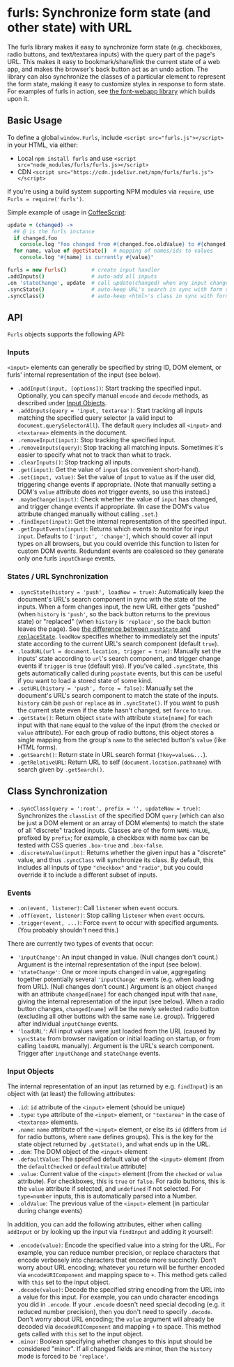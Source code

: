 # furls: Synchronize form state (and other state) with URL

The furls library makes it easy to synchronize form state (e.g. checkboxes,
radio buttons, and text/textarea inputs) with the query part of the page's URL.
This makes it easy to bookmark/share/link the current state of a web app, and
makes the browser's back button act as an undo action.
The library can also synchronize the classes of a particular element to
represent the form state, making it easy to customize styles in response to
form state.
For examples of furls in action, see
[the font-webapp library](https://github.com/edemaine/font-webapp)
which builds upon it.

## Basic Usage

To define a global `window.Furls`, include `<script src="furls.js"></script>`
in your HTML, via either:

* Local `npm install furls` and use
 `<script src="node_modules/furls/furls.js></script>`
* CDN `<script src="https://cdn.jsdelivr.net/npm/furls/furls.js"></script>`

If you're using a build system supporting NPM modules via `require`,
use `Furls = require('furls')`.

Simple example of usage in [CoffeeScript](https://coffeescript.org):

```coffee
update = (changed) ->
  ## @ is the furls instance
  if changed.foo
    console.log "foo changed from #{changed.foo.oldValue} to #{changed.foo.value}"
  for name, value of @getState()  # mapping of names/ids to values
    console.log "#{name} is currently #{value}"

furls = new Furls()        # create input handler
.addInputs()               # auto-add all inputs
.on 'stateChange', update  # call update(changed) when any input changes
.syncState()               # auto-keep URL's search in sync with form state
.syncClass()               # auto-keep <html>'s class in sync with form state
```

## API

`Furls` objects supports the following API:

### Inputs

`<input>` elements can generally be specified by string ID, DOM element,
or furls' internal representation of the input (see below).

* `.addInput(input, [options])`: Start tracking the specified input.
  Optionally, you can specify manual `encode` and `decode` methods,
  as described under [Input Objects](#input-objects).
* `.addInputs(query = 'input, textarea')`: Start tracking all inputs matching
  the specified query selector (a valid input to `document.querySelectorAll`).
  The default `query` includes all `<input>` and `<textarea>` elements
  in the document.
* `.removeInput(input)`: Stop tracking the specified input.
* `.removeInputs(query)`: Stop tracking all matching inputs.
  Sometimes it's easier to specify what not to track than what to track.
* `.clearInputs()`: Stop tracking all inputs.
* `.get(input)`: Get the value of `input` (as convenient short-hand).
* `.set(input, value)`: Set the value of `input` to `value` as if the user
  did, triggering change events if appropriate.  (Note that manually setting
  a DOM's `value` attribute does *not* trigger events, so use this instead.)
* `.maybeChange(input)`: Check whether the value of `input` has changed,
  and trigger change events if appropriate.  (In case the DOM's `value`
  attribute changed manually without calling `.set`.)
* `.findInput(input)`: Get the internal representation of the specified input.
* `.getInputEvents(input)`: Returns which events to monitor for input `input`.
  Defaults to `['input', 'change']`, which should cover all input types on all
  browsers, but you could override this function to listen for custom DOM
  events.  Redundant events are coalesced so they generate only one furls
  `inputChange` events.

### States / URL Synchronization

* `.syncState(history = 'push', loadNow = true)`: Automatically keep the
  document's URL's search component in sync with the state of the inputs.
  When a form changes input, the new URL either gets "pushed" (when `history`
  is `'push'`, so the back button returns to the previous state) or
  "replaced" (when `history` is `'replace'`, so the back button leaves the
  page).  See [the difference between `pushState` and
  `replaceState`](https://developer.mozilla.org/en-US/docs/Web/API/History_API).
  `loadNow` specifies whether to immediately set the inputs' state according
  to the current URL's search component (default `true`).
* `.loadURL(url = document.location, trigger = true)`: Manually set the
  inputs' state according to `url`'s search component, and trigger change
  events if `trigger` is `true` (default yes).  If you've called `.syncState`,
  this gets automatically called during `popstate` events, but this can be
  useful if you want to load a stored state of some kind.
* `.setURL(history = 'push', force = false)`: Manually set the document's
  URL's search component to match the state of the inputs.  `history` can be
  `push` or `replace` as in `.syncState()`.  If you want to push the current
  state even if the state hasn't changed, set `force` to `true`.
* `.getState()`: Return object `state` with attribute `state[name]` for
  each input with that `name` equal to the value of the input
  (from the `checked` or `value` attribute).
  For each group of radio buttons, this object stores a single mapping from
  the group's `name` to the selected button's `value` (like HTML forms).
* `.getSearch()`: Return state in URL search format (`?key=value&...`).
* `.getRelativeURL`: Return URL to self (`document.location.pathname`)
  with search given by `.getSearch()`.

## Class Synchronization

* `.syncClass(query = ':root', prefix = '', updateNow = true)`:
  Synchronizes the `classList` of the specified DOM `query` (which can also
  be just a DOM element or an array of DOM elements) to match the state of
  all "discrete" tracked inputs.  Classes are of the form `NAME-VALUE`,
  prefixed by `prefix`; for example, a checkbox with name `box` can be tested
  with CSS queries `.box-true` and `.box-false`.
* `.discreteValue(input)`: Returns whether the given input has a "discrete"
  value, and thus `.syncClass` will synchronize its class.
  By default, this includes all inputs of type `"checkbox"` and `"radio"`,
  but you could override it to include a different subset of inputs.

### Events

* `.on(event, listener)`: Call `listener` when `event` occurs.
* `.off(event, listener)`: Stop calling `listener` when `event` occurs.
* `.trigger(event, ...)`: Force `event` to occur with specified arguments.
  (You probably shouldn't need this.)

There are currently two types of events that occur:

* `'inputChange'`: An input changed in value.  (Null changes don't count.)
  Argument is the internal representation of the input (see below).
* `'stateChange'`: One or more inputs changed in value, aggregating together
  potentially several `'inputChange'` events (e.g. when loading from URL).
  (Null changes don't count.)  Argument is an object `changed`
  with an attribute `changed[name]` for each changed input with that `name`,
  giving the internal representation of the input (see below).
  When a radio button changes, `changed[name]` will be the newly selected
  radio button (excluding all other buttons with the same `name` i.e. group).
  Triggered after individual `inputChange` events.
* `'loadURL'`: All input values were just loaded from the URL (caused by
  `syncState` from browser navigation or initial loading on startup, or
  from calling `loadURL` manually).  Argument is the URL's search component.
  Trigger after `inputChange` and `stateChange` events.

### Input Objects

The internal representation of an input (as returned by e.g. `findInput`)
is an object with (at least) the following attributes:

* `.id`: `id` attribute of the `<input>` element (should be unique)
* `.type`: `type` attribute of the `<input>` element, or `"textarea"`
  in the case of `<textarea>` elements.
* `.name`: `name` attribute of the `<input>` element, or else its `id`
  (differs from `id` for radio buttons, where `name` defines groups).
  This is the key for the state object returned by `.getState()`,
  and what ends up in the URL.
* `.dom`: The DOM object of the `<input>` element
* `.defaultValue`: The specified default value of the `<input>` element
  (from the `defaultChecked` or `defaultValue` attribute)
* `.value`: Current value of the `<input>` element
  (from the `checked` or `value` attribute).
  For checkboxes, this is `true` or `false`.
  For radio buttons, this is the `value` attribute if selected, and
  `undefined` if not selected.
  For `type=number` inputs, this is automatically parsed into a Number.
* `.oldValue`: The previous value of the `<input>` element
  (in particular during change events)

In addition, you can add the following attributes, either when calling
`addInput` or by looking up the input via `findInput` and adding it yourself:

* `.encode(value)`: Encode the specified value into a string for the URL.
  For example, you can reduce number precision, or replace characters
  that encode verbosely into characters that encode more succinctly.
  Don't worry about URL encoding; whatever you return will be further
  encoded via `encodeURIComponent` and mapping space to `+`.
  This method gets called with `this` set to the input object.
* `.decode(value)`: Decode the specified string encoding from the URL into a
  value for this input.
  For example, you can undo character encodings you did in `.encode`.
  If your `.encode` doesn't need special decoding (e.g. it reduced number
  precision), then you don't need to specify `.decode`.
  Don't worry about URL encoding; the `value` argument will already be
  decoded via `decodeURIComponent` and mapping `+` to space.
  This method gets called with `this` set to the input object.
* `.minor`: Boolean specifying whether changes to this input should be
  considered "minor".  If all changed fields are minor, then the `history`
  mode is forced to be `'replace'`.
